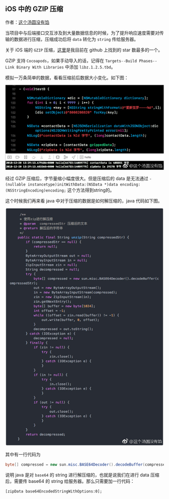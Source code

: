 ## iOS 中的 GZIP 压缩

作者：[这个汤圆没有馅](https://weibo.com/u/6603469503?refer_flag=1005055010_)

当项目中与后端接口交互涉及到大量数据信息的时候，为了提升响应速度需要对传输的数据进行压缩，压缩成功后将 `data` 转化为 `string` 传给服务器。

关于 iOS 端的 `GZIP` 压缩，[这里](http://t.cn/RUBP1Le)是我目前在 github 上找到的 star 数最多的一个。

GZIP 支持 `Cocoapods`，如果手动导入的话，记得在 `Targets--Build Phases--Link Binary With Libraries` 中添加 `libz.1.2.5.tbd`。

模拟一万条简单的数据，看看压缩前后数据大小变化。如下图：

![1](./1.jpg)

经过 GZIP 压缩后，字节量缩小幅度很大。但是压缩后的 data 是无法通过 `- (nullable instancetype)initWithData:(NSData *)data encoding:(NSStringEncoding)encoding;` 这个方法得到string的。

这个时候我们再来看 java 中对于压缩的数据是如何解压缩的，java 代码如下图。

![2](./2.jpg)

其中有一行代码为

```java
byte[] compressed = new sun.misc.BASE64Decoder().decodeBuffer(compressedStr);
```

说明 java 是对 `base64` 的 string 进行解压缩的，也就是说我们在进行 data 压缩后，需要传 base64 的 string 给服务器。那么只需要加一行代码：

```objc
[zipData base64EncodedStringWithOptions:0];
```

